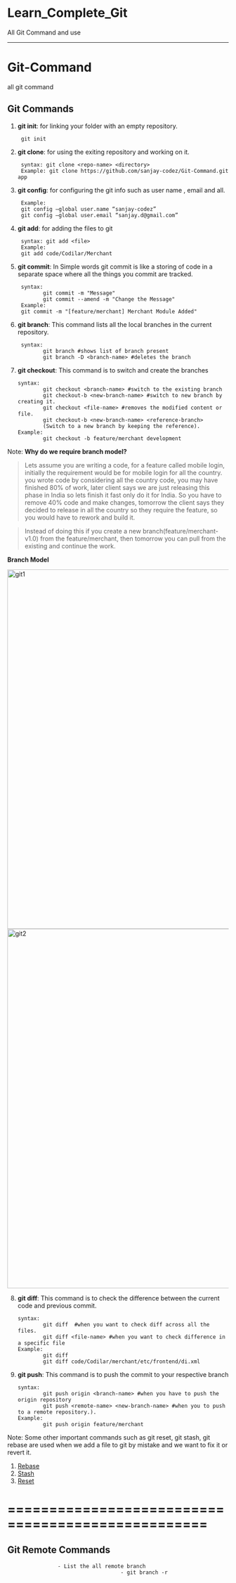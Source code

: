 # Learn_Complete_Git
All Git Command and use 


---------------------------------

# Git-Command
all git command


## Git Commands
1. **git init**: for linking your folder with an empty repository.

	    git init
2. **git clone**: for using the exiting repository and working on it.

	    syntax: git clone <repo-name> <directory>
	    Example: git clone https://github.com/sanjay-codez/Git-Command.git app 
3. **git config**: for configuring the git info such as user name , email and all.
		

	    Example:
	    git config –global user.name “sanjay-codez”
	    git config –global user.email “sanjay.d@gmail.com”
4. **git add**: for adding the files to git 

        syntax: git add <file>
        Example:
	    git add code/Codilar/Merchant
5. **git commit**: In Simple words git commit is like a storing of code in a separate space where all the things you commit are tracked.
		
		syntax: 
		       git commit -m "Message"
		       git commit --amend -m "Change the Message"
        Example:
	    git commit -m "[feature/merchant] Merchant Module Added"
6. **git branch**: This command lists all the local branches in the current repository.
		
		syntax: 
		       git branch #shows list of branch present
		       git branch -D <branch-name> #deletes the branch
7. **git checkout**: This command is to switch and create the branches
		       
       syntax: 
		       git checkout <branch-name> #switch to the existing branch
		       git checkout-b <new-branch-name> #switch to new branch by creating it.
		       git checkout <file-name> #removes the modified content or file.   
		       git checkout-b <new-branch-name> <reference-branch>
		       (Switch to a new branch by keeping the reference).
       Example: 
		       git checkout -b feature/merchant development
Note: 
**Why do we require branch model?**

		 

> Lets assume you are writing a code, for a feature called mobile login, initially the requirement would be for mobile login for all the country. you wrote code by considering all the country code, you may have finished 80% of work, later client says we are  just releasing this phase in India so lets finish it fast only do it for India. So you have to remove 40% code and make changes, tomorrow the client says they decided to release in all the country so they require the feature, so you would have to rework and build it.

> Instead of doing this if you create a new branch(feature/merchant-v1.0) from the feature/merchant, then tomorrow you can pull from the existing and continue the work.

**Branch Model**
		       
<img width="818" alt="git1" src="https://user-images.githubusercontent.com/78407424/134554267-a0822d15-b73b-48df-a2af-bcd57df37ee4.png">

<img width="818" alt="git2" src="https://user-images.githubusercontent.com/78407424/134554581-6e76718a-fe94-4eb4-bc65-63ce91521356.png">


8. **git diff**: This command is to check the difference between the current code and previous commit.
		       
       syntax: 
		       git diff  #when you want to check diff across all the files. 
		       git diff <file-name> #when you want to check difference in a specific file
       Example: 
		       git diff
		       git diff code/Codilar/merchant/etc/frontend/di.xml
		       
9. **git push**: This command is to push the commit to your respective branch
		       
       syntax: 
		       git push origin <branch-name> #when you have to push the origin repository
		       git push <remote-name> <new-branch-name> #when you to push to a remote repository.).
       Example: 
		       git push origin feature/merchant

Note: Some other important commands such as git reset, git stash, git rebase are used when we add a file to git by mistake and we want to fix it or revert it.
1. [Rebase](https://git-scm.com/docs/git-rebase/en)
2. [Stash](https://git-scm.com/docs/git-stash) 
3. [Reset](https://git-scm.com/docs/git-reset)


# ==================================================

Git Remote Commands
----------------------
                    - List the all remote branch 
		                                - git branch -r
						






	  
